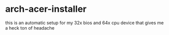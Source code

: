# arch-acer-installer
this is an automatic setup for my 32x bios and 64x cpu device that gives me a heck ton of headache

